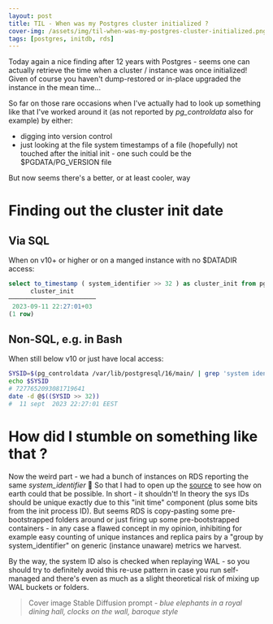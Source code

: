 ```yaml
---
layout: post
title: TIL - When was my Postgres cluster initialized ?
cover-img: /assets/img/til-when-was-my-postgres-cluster-initialized.png
tags: [postgres, initdb, rds]
---
```


Today again a nice finding after 12 years with Postgres - seems one can actually retrieve the time when a cluster / instance
was once initialized! Given of course you haven't dump-restored or in-place upgraded the instance in the mean time...

So far on those rare occasions when I've actually had to look up something like that I've worked around it (as not reported
by *pg_controldata* also for example) by either:
 
* digging into version control
* just looking at the file system timestamps of a file (hopefully) not touched after the initial init - one such could be the 
  $PGDATA/PG_VERSION file

But now seems there's a better, or at least cooler, way 

# Finding out the cluster init date

## Via SQL

When on v10+ or higher or on a manged instance with no $DATADIR access:

```sql
select to_timestamp ( system_identifier >> 32 ) as cluster_init from pg_control_system();
      cluster_init      
────────────────────────
 2023-09-11 22:27:01+03
(1 row)
```

## Non-SQL, e.g. in Bash

When still below v10 or just have local access:

```bash
SYSID=$(pg_controldata /var/lib/postgresql/16/main/ | grep 'system ident' | grep -oE '[0-9]+')
echo $SYSID 
# 7277652093081719641
date -d @$((SYSID >> 32))
#  11 sept  2023 22:27:01 EEST
```

# How did I stumble on something like that ?

Now the weird part - we had a bunch of instances on RDS reporting the same *system_identifier* 🤔 So that I had to open
up the [source](https://doxygen.postgresql.org/xlog_8c.html#aa67c99e001f4fb4a3e6f5ae99d7efddf) to see how on earth could
that be possible. In short - it shouldn't! In theory the sys IDs should be unique exactly due to this "init time" component
(plus some bits from the init process ID). But seems RDS is copy-pasting some pre-bootstrapped folders around
or just firing up some pre-bootstrapped containers - in any case a flawed concept in my opinion, inhibiting for example
easy counting of unique instances and replica pairs by a "group by system_identifier" on generic (instance unaware) metrics
we harvest.

By the way, the system ID also is checked when replaying WAL - so you should try to definitely avoid this re-use pattern in case you
run self-managed and there's even as much as a slight theoretical risk of mixing up WAL buckets or folders.


> Cover image Stable Diffusion prompt - *blue elephants in a royal dining hall, clocks on the wall, baroque style*
